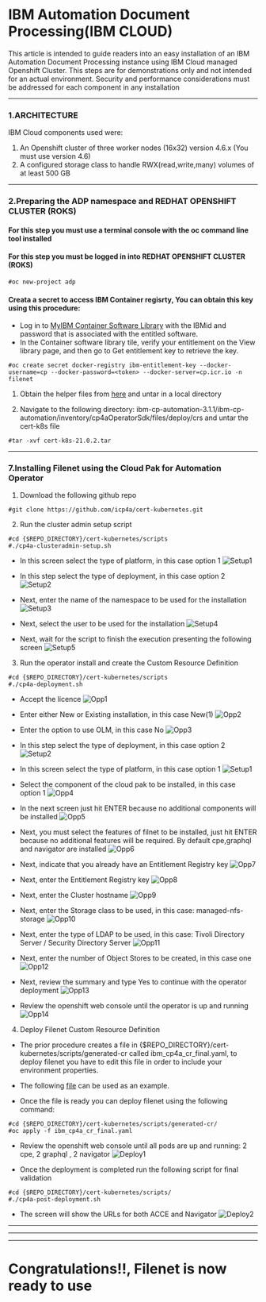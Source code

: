 # IBM Automation Document Processing(IBM CLOUD)

This article is intended to guide readers into an easy installation of an IBM Automation Document Processing instance using IBM Cloud managed Openshift Cluster.
This steps are for demonstrations only and not intended for an actual environment. Security and performance considerations must be addressed for each component in any installation

***
### 1.ARCHITECTURE

IBM Cloud components used were:
1. An Openshift cluster of three worker nodes (16x32) version 4.6.x (You must use version 4.6)
2. A configured storage class to handle RWX(read,write,many) volumes of at least 500 GB

***
### 2.Preparing the ADP namespace and REDHAT OPENSHIFT CLUSTER (ROKS)
#### For this step you must use a terminal console with the oc command line tool installed
#### For this step you must be logged in into REDHAT OPENSHIFT CLUSTER (ROKS)
```
#oc new-project adp
```

#### Creata a secret to access IBM Container regisrty, You can obtain this key using this procedure:
* Log in to [MyIBM Container Software Library](https://myibm.ibm.com/products-services/containerlibrary) with the IBMid and password that is associated with the entitled software.
* In the Container software library tile, verify your entitlement on the View library page, and then go to Get entitlement key to retrieve the key. 

```
#oc create secret docker-registry ibm-entitlement-key --docker-username=cp --docker-password=<token> --docker-server=cp.icr.io -n filenet
```

1. Obtain the helper files from [here](https://github.com/fxnaranjo/cp4ba-adp/blob/main/helper/ibm-cp-automation-3.1.1.tgz) and untar in a local directory

2. Navigate to the following directory: ibm-cp-automation-3.1.1/ibm-cp-automation/inventory/cp4aOperatorSdk/files/deploy/crs and untar the cert-k8s file
```
#tar -xvf cert-k8s-21.0.2.tar
```







***
### 7.Installing Filenet using the Cloud Pak for Automation Operator
1. Download the following github repo
```
#git clone https://github.com/icp4a/cert-kubernetes.git
```
2. Run the cluster admin setup script
```
#cd {$REPO_DIRECTORY}/cert-kubernetes/scripts
#./cp4a-clusteradmin-setup.sh 
```
* In this screen select the type of platform, in this case option 1
![Setup1](https://github.com/fxnaranjo/filenet/raw/main/images/1setup.png "Setup1")

* In this step select the type of deployment, in this case option 2
![Setup2](https://github.com/fxnaranjo/filenet/raw/main/images/2setup.png "Setup2")

* Next, enter the name of the namespace to be used for the installation
![Setup3](https://github.com/fxnaranjo/filenet/raw/main/images/3setup.png "Setup3")

* Next, select the user to be used for the installation
![Setup4](https://github.com/fxnaranjo/filenet/raw/main/images/4setup.png "Setup4")

* Next, wait for the script to finish the execution presenting the following screen
![Setup5](https://github.com/fxnaranjo/filenet/raw/main/images/5setup.png "Setup5")

3. Run the operator install and create the Custom Resource Definition
```
#cd {$REPO_DIRECTORY}/cert-kubernetes/scripts
#./cp4a-deployment.sh
```
* Accept the licence
![Opp1](https://github.com/fxnaranjo/filenet/raw/main/images/1operator.png "Operator5")

* Enter either New or Existing installation, in this case New(1)
![Opp2](https://github.com/fxnaranjo/filenet/raw/main/images/2operator.png "Operator2")

* Enter the option to use OLM, in this case No
![Opp3](https://github.com/fxnaranjo/filenet/raw/main/images/3operator.png "Operator3")

* In this step select the type of deployment, in this case option 2
![Setup2](https://github.com/fxnaranjo/filenet/raw/main/images/2setup.png "Setup2")

* In this screen select the type of platform, in this case option 1
![Setup1](https://github.com/fxnaranjo/filenet/raw/main/images/1setup.png "Setup1")

* Select the component of the cloud pak to be installed, in this case option 1
![Opp4](https://github.com/fxnaranjo/filenet/raw/main/images/4operator.png "Operator4")

* In the next screen just hit ENTER because no additional components will be installed
![Opp5](https://github.com/fxnaranjo/filenet/raw/main/images/5operator.png "Operator5")

* Next, you must select the features of filnet to be installed, just hit ENTER because no additional features will be required. By default cpe,graphql and navigator are installed
![Opp6](https://github.com/fxnaranjo/filenet/raw/main/images/6operator.png "Operator6")

* Next, indicate that you already have an Entitlement Registry key
![Opp7](https://github.com/fxnaranjo/filenet/raw/main/images/7operator.png "Operator7")

* Next, enter the Entitlement Registry key
![Opp8](https://github.com/fxnaranjo/filenet/raw/main/images/8operator.png "Operator8")

* Next, enter the Cluster hostname
![Opp9](https://github.com/fxnaranjo/filenet/raw/main/images/9operator.png "Operator9")

* Next, enter the Storage class to be used, in this case: managed-nfs-storage
![Opp10](https://github.com/fxnaranjo/filenet/raw/main/images/10operator.png "Operator10")

* Next, enter the type of LDAP to be used, in this case: Tivoli Directory Server / Security Directory Server
![Opp11](https://github.com/fxnaranjo/filenet/raw/main/images/11operator.png "Operator11")

* Next, enter the number of Object Stores to be created, in this case one
![Opp12](https://github.com/fxnaranjo/filenet/raw/main/images/12operator.png "Operator12")

* Next, review the summary and type Yes to continue with the operator deployment
![Opp13](https://github.com/fxnaranjo/filenet/raw/main/images/13operator.png "Operator13")

* Review the openshift web console until the operator is up and running
![Opp14](https://github.com/fxnaranjo/filenet/raw/main/images/14operator.png "Operator14")

4. Deploy Filenet Custom Resource Definition
* The prior procedure creates a file in {$REPO_DIRECTORY}/cert-kubernetes/scripts/generated-cr called ibm_cp4a_cr_final.yaml, to deploy filenet you have to edit this file in order to include your environment properties.

* The following [file](https://github.com/fxnaranjo/filenet/tree/main/cr) can be used as an example.

* Once the file is ready you can deploy filenet using the following command:
```
#cd {$REPO_DIRECTORY}/cert-kubernetes/scripts/generated-cr/
#oc apply -f ibm_cp4a_cr_final.yaml
```
* Review the openshift web console until all pods are up and running: 2 cpe, 2 graphql , 2 navigator
![Deploy1](https://github.com/fxnaranjo/filenet/raw/main/images/1deploy.png "Deploy1")

* Once the deployment is completed run the following script for final validation
```
#cd {$REPO_DIRECTORY}/cert-kubernetes/scripts/
#./cp4a-post-deployment.sh
```
* The screen will show the URLs for both ACCE and Navigator
![Deploy2](https://github.com/fxnaranjo/filenet/raw/main/images/2deploy.png "Deploy2")

***
***
***
# Congratulations!!, Filenet is now ready to use
